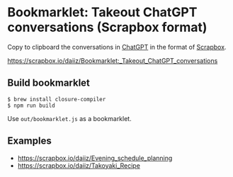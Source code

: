 # Bookmarklet: Takeout ChatGPT conversations (Scrapbox format)

Copy to clipboard the conversations in [ChatGPT](https://chat.openai.com/chat) in the format of [Scrapbox](https://scrapbox.io/).

https://scrapbox.io/daiiz/Bookmarklet:_Takeout_ChatGPT_conversations

## Build bookmarklet

```
$ brew install closure-compiler
$ npm run build
```

Use `out/bookmarklet.js` as a bookmarklet.

## Examples

- https://scrapbox.io/daiiz/Evening_schedule_planning
- https://scrapbox.io/daiiz/Takoyaki_Recipe
